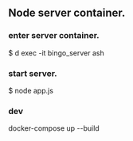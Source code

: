 ## Node server container.

### enter server container.

\$ d exec -it bingo_server ash

### start server.

\$ node app.js

### dev

docker-compose up --build
